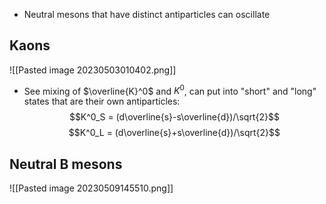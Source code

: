  - Neutral mesons that have distinct antiparticles can oscillate

## Kaons
![[Pasted image 20230503010402.png]]
- See mixing of $\overline{K}^0$ and $K^0$, can put into "short" and "long" states that are their own antiparticles:
$$K^0_S = (d\overline{s}-s\overline{d})/\sqrt{2}$$
$$K^0_L = (d\overline{s}+s\overline{d})/\sqrt{2}$$
## Neutral B mesons
![[Pasted image 20230509145510.png]]